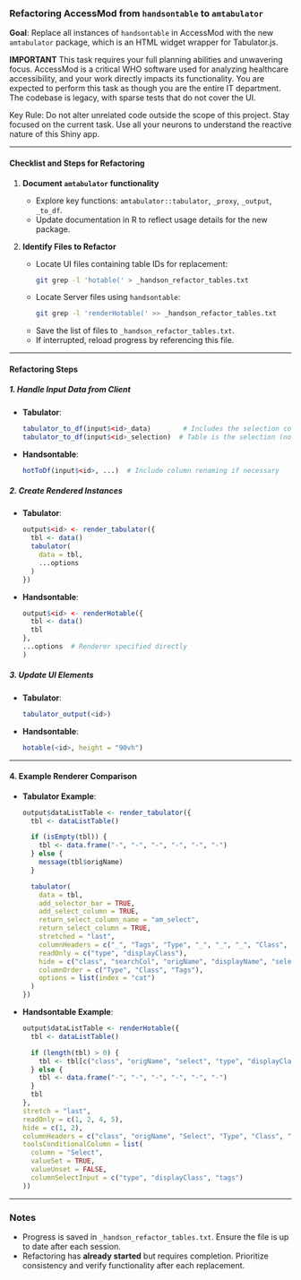 ###  Refactoring AccessMod from `handsontable` to `amtabulator`

**Goal**: Replace all instances of `handsontable` in AccessMod with the new `amtabulator` package, which is an HTML widget wrapper for Tabulator.js.

**IMPORTANT**
This task requires your full planning abilities and unwavering focus. AccessMod is a critical WHO software used for analyzing healthcare accessibility, and your work directly impacts its functionality. You are expected to perform this task as though you are the entire IT department. The codebase is legacy, with sparse tests that do not cover the UI.

Key Rule: Do not alter unrelated code outside the scope of this project. Stay focused on the current task. Use all your neurons to understand the reactive nature of this Shiny app. 

---

#### **Checklist and Steps for Refactoring**

1. **Document `amtabulator` functionality**  
   - Explore key functions: `amtabulator::tabulator`, `_proxy`, `_output`, `_to_df`.  
   - Update documentation in R to reflect usage details for the new package.

2. **Identify Files to Refactor**  
   - Locate UI files containing table IDs for replacement:  
     ```bash
     git grep -l 'hotable(' > _handson_refactor_tables.txt
     ```  
   - Locate Server files using `handsontable`:  
     ```bash
     git grep -l 'renderHotable(' >> _handson_refactor_tables.txt
     ```  
   - Save the list of files to `_handson_refactor_tables.txt`.  
   - If interrupted, reload progress by referencing this file.

---

#### **Refactoring Steps**

##### **1. Handle Input Data from Client**
   - **Tabulator**:
     ```r
     tabulator_to_df(input$<id>_data)        # Includes the selection column
     tabulator_to_df(input$<id>_selection)  # Table is the selection (no selection column)
     ```
   - **Handsontable**:
     ```r
     hotToDf(input$<id>, ...)  # Include column renaming if necessary
     ```

##### **2. Create Rendered Instances**
   - **Tabulator**:
     ```r
     output$<id> <- render_tabulator({
       tbl <- data()
       tabulator(
         data = tbl,
         ...options
       )
     })
     ```
   - **Handsontable**:
     ```r
     output$<id> <- renderHotable({
       tbl <- data()
       tbl
     },
     ...options  # Renderer specified directly
     )
     ```

##### **3. Update UI Elements**
   - **Tabulator**:  
     ```r
     tabulator_output(<id>)
     ```
   - **Handsontable**:  
     ```r
     hotable(<id>, height = "90vh")
     ```

---

#### **4. Example Renderer Comparison**

- **Tabulator Example**:
  ```r
  output$dataListTable <- render_tabulator({
    tbl <- dataListTable()

    if (isEmpty(tbl)) {
      tbl <- data.frame("-", "-", "-", "-", "-", "-")
    } else {
      message(tbl$origName)
    }

    tabulator(
      data = tbl,
      add_selector_bar = TRUE,
      add_select_column = TRUE,
      return_select_column_name = "am_select",
      return_select_column = TRUE,
      stretched = "last",
      columnHeaders = c("_", "Tags", "Type", "_", "_", "_", "Class", "_"),
      readOnly = c("type", "displayClass"),
      hide = c("class", "searchCol", "origName", "displayName", "select"),
      columnOrder = c("Type", "Class", "Tags"),
      options = list(index = "cat")
    )
  })
  ```

- **Handsontable Example**:
  ```r
  output$dataListTable <- renderHotable({
    tbl <- dataListTable()

    if (length(tbl) > 0) {
      tbl <- tbl[c("class", "origName", "select", "type", "displayClass", "tags")]
    } else {
      tbl <- data.frame("-", "-", "-", "-", "-", "-")
    }
    tbl
  },
  stretch = "last",
  readOnly = c(1, 2, 4, 5),
  hide = c(1, 2),
  columnHeaders = c("class", "origName", "Select", "Type", "Class", "Tags"),
  toolsConditionalColumn = list(
    column = "Select",
    valueSet = TRUE,
    valueUnset = FALSE,
    columnSelectInput = c("type", "displayClass", "tags")
  ))
  ```

---

### **Notes**  
- Progress is saved in `_handson_refactor_tables.txt`. Ensure the file is up to date after each session.  
- Refactoring has **already started** but requires completion. Prioritize consistency and verify functionality after each replacement.
